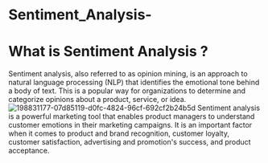 # Sentiment_Analysis-
# What is Sentiment Analysis ?
Sentiment analysis, also referred to as opinion mining, is an approach to natural language processing (NLP) that identifies the emotional tone behind a body of text. This is a popular way for organizations to determine and categorize opinions about a product, service, or idea.![198831177-07d85119-d0fc-4824-96cf-692cf2b24b5d](https://github.com/21BQ1A1282/Sentiment_Analysis-/assets/108310309/a5724748-cd40-4310-8bfb-465123e318f7)
Sentiment analysis is a powerful marketing tool that enables product managers to understand customer emotions in their marketing campaigns. It is an important factor when it comes to product and brand recognition, customer loyalty, customer satisfaction, advertising and promotion's success, and product acceptance.
